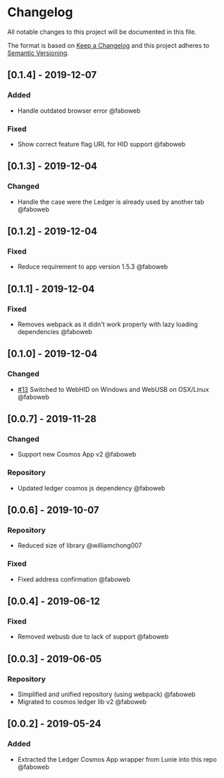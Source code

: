 # Changelog

All notable changes to this project will be documented in this file.

The format is based on [Keep a Changelog](http://keepachangelog.com/en/1.0.0/)
and this project adheres to [Semantic Versioning](http://semver.org/spec/v2.0.0.html).

<!-- SIMSALA --> <!-- DON'T DELETE, used for automatic changelog updates -->

## [0.1.4] - 2019-12-07

### Added

- Handle outdated browser error @faboweb

### Fixed

- Show correct feature flag URL for HID support @faboweb

## [0.1.3] - 2019-12-04

### Changed

- Handle the case were the Ledger is already used by another tab @faboweb

## [0.1.2] - 2019-12-04

### Fixed

- Reduce requirement to app version 1.5.3 @faboweb

## [0.1.1] - 2019-12-04

### Fixed

- Removes webpack as it didn't work properly with lazy loading dependencies @faboweb

## [0.1.0] - 2019-12-04

### Changed

- [#13](https://github.com/cosmos/lunie/pull/13) Switched to WebHID on Windows and WebUSB on OSX/Linux @faboweb

## [0.0.7] - 2019-11-28

### Changed

- Support new Cosmos App v2 @faboweb

### Repository

- Updated ledger cosmos js dependency @faboweb


## [0.0.6] - 2019-10-07


### Repository

- Reduced size of library @williamchong007

### Fixed

- Fixed address confirmation @faboweb

## [0.0.4] - 2019-06-12

### Fixed

- Removed webusb due to lack of support @faboweb

## [0.0.3] - 2019-06-05

### Repository

- Simplified and unified repository (using webpack) @faboweb
- Migrated to cosmos ledger lib v2 @faboweb

## [0.0.2] - 2019-05-24

### Added

- Extracted the Ledger Cosmos App wrapper from Lunie into this repo @faboweb